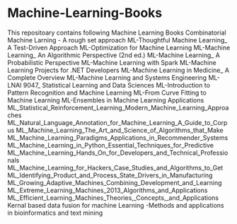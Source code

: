 # Machine-Learning-Books
This repositoary contains following Machine Learning Books
Combinatorial Machine Larning - A rough set approach 
ML-Thoughtful Machine Learning_ A Test-Driven Approach
ML-Optimization for Machine Learning
ML-Machine Learning_ An Algorithmic Perspective (2nd ed.)
ML-Machine Learning_ A Probabilistic Perspective
ML-Machine Learning with Spark
ML-Machine Learning Projects for .NET Developers
ML-Machine Learning in Medicine_ A Complete Overview
ML-Machine Learning and Systems Engineering
ML-LNAI 9047_ Statistical Learning and Data Sciences
ML-Introduction to Pattern Recognition and Machine Learning
ML-From Curve Fitting to Machine Learning
ML-Ensembles in Machine Learning Applications
ML_Statistical_Reinforcement_Learning_Modern_Machine_Learning_Approaches
ML_Natural_Language_Annotation_for_Machine_Learning_A_Guide_to_Corpus
ML_Machine_Learning_The_Art_and_Science_of_Algorithms_that_Make
ML_Machine_Learning_Paradigms_Applications_in_Recommender_Systems
ML_Machine_Learning_in_Python_Essential_Techniques_for_Predictive
ML_Machine_Learning_Hands_On_for_Developers_and_Technical_Professionals
ML_Machine_Learning_for_Hackers_Case_Studies_and_Algorithms_to_Get
ML_Identifying_Product_and_Process_State_Drivers_in_Manufacturing
ML_Growing_Adaptive_Machines_Combining_Development_and_Learning
ML_Extreme_Learning_Machines_2013_Algorithms_and_Applications
ML_Efficient_Learning_Machines_Theories,_Concepts,_and_Applications
Kernal based data fusion for machine Learning -Methods and applications in bioinformatics and text mining
